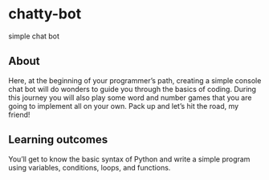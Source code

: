 # chatty-bot
simple chat bot

## About
Here, at the beginning of your programmer’s path, creating a simple console chat bot will do wonders to guide you through the basics of coding. During this journey you will also play some word and number games that you are going to implement all on your own. Pack up and let’s hit the road, my friend!

## Learning outcomes
You’ll get to know the basic syntax of Python and write a simple program using variables, conditions, loops, and functions.
